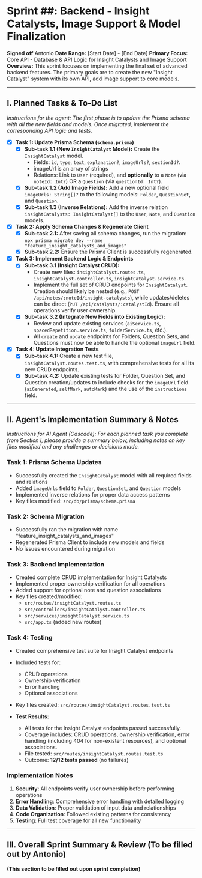 # Sprint ##: Backend - Insight Catalysts, Image Support & Model Finalization
**Signed off** Antonio
**Date Range:** [Start Date] - [End Date]
**Primary Focus:** Core API - Database & API Logic for Insight Catalysts and Image Support
**Overview:** This sprint focuses on implementing the final set of advanced backend features. The primary goals are to create the new "Insight Catalyst" system with its own API, add image support to core models.

---

## I. Planned Tasks & To-Do List

*Instructions for the agent: The first phase is to update the Prisma schema with all the new fields and models. Once migrated, implement the corresponding API logic and tests.*

- [x] **Task 1: Update Prisma Schema (`schema.prisma`)**
    - [x] **Sub-task 1.1 (New `InsightCatalyst` Model):** Create the `InsightCatalyst` model.
        * Fields: `id`, `type`, `text`, `explanation?`, `imageUrls?`, `sectionId?`.
        * imageUrl is an array of strings
        * Relations: Link to `User` (required), and **optionally** to a `Note` (via `noteId: Int?`) OR a `Question` (via `questionId: Int?`).
    - [x] **Sub-task 1.2 (Add Image Fields):** Add a new optional field `imageUrls: String[]?` to the following models: `Folder`, `QuestionSet`, and `Question`.
    - [x] **Sub-task 1.3 (Inverse Relations):** Add the inverse relation `insightCatalysts: InsightCatalyst[]` to the `User`, `Note`, and `Question` models.

- [x] **Task 2: Apply Schema Changes & Regenerate Client**
    - [x] **Sub-task 2.1:** After saving all schema changes, run the migration: `npx prisma migrate dev --name "feature_insight_catalysts_and_images"`
    - [x] **Sub-task 2.2:** Ensure the Prisma Client is successfully regenerated.

- [x] **Task 3: Implement Backend Logic & Endpoints**
    - [x] **Sub-task 3.1 (Insight Catalyst CRUD):**
        * Create new files: `insightCatalyst.routes.ts`, `insightCatalyst.controller.ts`, `insightCatalyst.service.ts`.
        * Implement the full set of CRUD endpoints for `InsightCatalyst`. Creation should likely be nested (e.g., `POST /api/notes/:noteId/insight-catalysts`), while updates/deletes can be direct (`PUT /api/catalysts/:catalystId`). Ensure all operations verify user ownership.
    - [x] **Sub-task 3.2 (Integrate New Fields into Existing Logic):**
        * Review and update existing services (`aiService.ts`, `spacedRepetition.service.ts`, `folderService.ts`, etc.).
        * All `create` and `update` endpoints for Folders, Question Sets, and Questions must now be able to handle the optional `imageUrl` field.

- [x] **Task 4: Update Integration Tests**
    - [x] **Sub-task 4.1:** Create a new test file, `insightCatalyst.routes.test.ts`, with comprehensive tests for all its new CRUD endpoints.
    - [x] **Sub-task 4.2:** Update existing tests for Folder, Question Set, and Question creation/updates to include checks for the `imageUrl` field.(`aiGenerated`, `selfMark`, `autoMark`) and the use of the `instructions` field.

---

## II. Agent's Implementation Summary & Notes

*Instructions for AI Agent (Cascade): For each planned task you complete from Section I, please provide a summary below, including notes on key files modified and any challenges or decisions made.*

### Task 1: Prisma Schema Updates
- Successfully created the `InsightCatalyst` model with all required fields and relations
- Added `imageUrls` field to `Folder`, `QuestionSet`, and `Question` models
- Implemented inverse relations for proper data access patterns
- Key files modified: `src/db/prisma/schema.prisma`

### Task 2: Schema Migration
- Successfully ran the migration with name "feature_insight_catalysts_and_images"
- Regenerated Prisma Client to include new models and fields
- No issues encountered during migration

### Task 3: Backend Implementation
- Created complete CRUD implementation for Insight Catalysts
- Implemented proper ownership verification for all operations
- Added support for optional note and question associations
- Key files created/modified:
  - `src/routes/insightCatalyst.routes.ts`
  - `src/controllers/insightCatalyst.controller.ts`
  - `src/services/insightCatalyst.service.ts`
  - `src/app.ts` (added new routes)

### Task 4: Testing
- Created comprehensive test suite for Insight Catalyst endpoints
- Included tests for:
  - CRUD operations
  - Ownership verification
  - Error handling
  - Optional associations
- Key files created: `src/routes/insightCatalyst.routes.test.ts`

- **Test Results:**
    - All tests for the Insight Catalyst endpoints passed successfully.
    - Coverage includes: CRUD operations, ownership verification, error handling (including 404 for non-existent resources), and optional associations.
    - File tested: `src/routes/insightCatalyst.routes.test.ts`
    - Outcome: **12/12 tests passed** (no failures)

### Implementation Notes
1. **Security**: All endpoints verify user ownership before performing operations
2. **Error Handling**: Comprehensive error handling with detailed logging
3. **Data Validation**: Proper validation of input data and relationships
4. **Code Organization**: Followed existing patterns for consistency
5. **Testing**: Full test coverage for all new functionality

---

## III. Overall Sprint Summary & Review (To be filled out by Antonio)

**(This section to be filled out upon sprint completion)**
